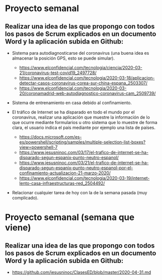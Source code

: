 # Proyecto semanal
## Realizar una idea de las que propongo con todos los pasos de Scrum explicados en un documento Word y la aplicación subida en Github:

- Sistema para autodiagnosticarse del coronavirus (una buena idea es almacenar la posición GPS, esto se puede simular).
  - https://www.elconfidencial.com/tecnologia/ciencia/2020-03-21/coronavirus-test-covid19_2497728/
  - https://www.elconfidencial.com/tecnologia/2020-03-18/aplicacion-detectar-casos-coronavirus-corea-sur-china-espana_2503307/
  - https://www.elconfidencial.com/tecnologia/2020-03-20/coronamadrid-web-autodiagnostico-coronavirus-cam_2509739/

- Sistema de entrenamiento en casa debido al confinamiento.

- El tráfico de Internet se ha disparado en todo el mundo por el coronavirus, realizar una aplicación que muestre la información de lo que ocurre mediante formularios u otro sistema que lo muestre de forma clara, el usuario indica el país mediante por ejemplo una lista de países.
  - https://docs.microsoft.com/es-es/powershell/scripting/samples/multiple-selection-list-boxes?view=powershell-7
  - https://www.jesusninoc.com/03/17/el-trafico-de-internet-se-ha-disparado-segun-espanix-punto-neutro-espanol/
  - https://www.jesusninoc.com/03/21/el-trafico-de-internet-se-ha-disparado-segun-espanix-punto-neutro-espanol-por-el-confinamiento-actualizacion-21-marzo-2020/
  - https://www.elconfidencial.com/tecnologia/2020-03-19/internet-lento-casa-infraestructuras-red_2504492/

- Relacionar cualquier tarea de hoy con la de la semana pasada (muy complicado).

# Proyecto semanal (semana que viene)
## Realizar una idea de las que propongo con todos los pasos de Scrum explicados en un documento Word y la aplicación subida en Github:
- https://github.com/jesusninoc/ClasesED/blob/master/2020-04-31.md
